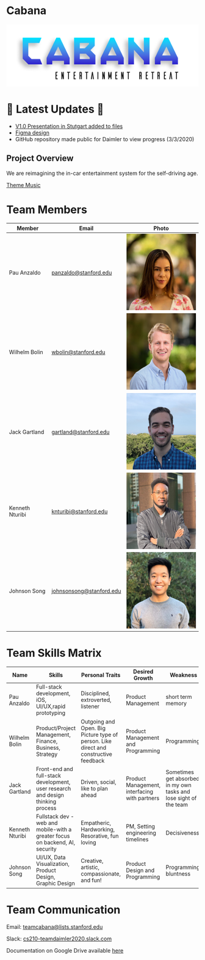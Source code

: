 # Cabana

<img src="Cabana Logo.png" alt="Cabana Logo"/>
 
 # :rocket: Latest Updates :rocket:
 
 * [V1.0 Presentation in Stutgart added to files](https://github.com/cs210/Daimler/blob/master/Presentation%20Outline%20(V1.0))
 * [Figma design](https://www.figma.com/proto/wgkf0Bb5YrHXKGYLv3OfVI/Trivia-Start-Page?node-id=9%3A93&scaling=min-zoom)
 * GitHub repository made public for Daimler to view progress (3/3/2020)
 
 ## Project Overview
 
 We are reimagining the in-car entertainment system for the self-driving age.
 
 [Theme Music](https://open.spotify.com/user/21kv2tf3fcihbiwnlgww7asly/playlist/65LWzmY6oKjGv141vKFQqX?si=bn9aqPjESgKEjo_0pvkYFQ)
 
 # Team Members
Member |  Email | Photo
--- | --- | ---
Pau Anzaldo | panzaldo@stanford.edu| <img src="/Resources/Headshots/PauNormal.jpg" alt="Pau Photo" height="200" />
Wilhelm Bolin |wbolin@stanford.edu | <img src="/Resources/Headshots/Will headshot.jpg" alt="Will Photo" height="200" />
Jack Gartland | gartland@stanford.edu | <img src="/Resources/Headshots/Jack Headshot.jpeg" alt="Jack Photo" height="200"/>
Kenneth Nturibi |knturibi@stanford.edu | <img src="/Resources/Headshots/received_418816395692875.jpeg" alt="Ken Photo" height="200"/>
Johnson Song | johnsonsong@stanford.edu | <img src="/Resources/Headshots/Johnson Headshot.jpg" alt="Johnson Photo" height="200"/>

# Team Skills Matrix

Name | Skills | Personal Traits | Desired Growth | Weakness
--- | --- | --- | --- | ---
Pau Anzaldo | Full-stack development, iOS, UI/UX,rapid prototyping | Disciplined, extroverted, listener | Product Management | short term memory
Wilhelm Bolin | Product/Project Management, Finance, Business, Strategy  | Outgoing and Open. Big Picture type of person. Like direct and constructive feedback | Product Management and Programming | Programming
Jack Gartland | Front-end and full-stack development, user research and design thinking process | Driven, social, like to plan ahead | Product Management, interfacing with partners | Sometimes get absorbed in my own tasks and lose sight of the team
Kenneth Nturibi | Fullstack dev - web and mobile-with a greater focus on backend, AI, security | Empatheric, Hardworking, Resorative, fun loving | PM, Setting engineering timelines | Decisiveness
Johnson Song | UI/UX, Data Visualization, Product Design, Graphic Design | Creative, artistic, compassionate, and fun! | Product Design and Programming | Programming, bluntness

# Team Communication

Email: teamcabana@lists.stanford.edu

Slack: [cs210-teamdaimler2020.slack.com](cs210-teamdaimler2020.slack.com)

Documentation on Google Drive available [here](https://docs.google.com/spreadsheets/d/1isjtFNKAyAGDMbAxcidu6oYKNnlBSQgpFNARiAo0xig/edit?usp=sharing)
